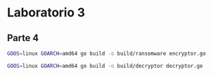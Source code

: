 # Laboratorio 3

## Parte 4

```bash
GOOS=linux GOARCH=amd64 go build -o build/ransomware encryptor.go
```

```bash
GOOS=linux GOARCH=amd64 go build -o build/decryptor decryptor.go
```

